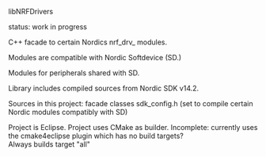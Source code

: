 libNRFDrivers

status: work in progress


C++ facade to certain Nordics nrf_drv_<foo> modules.

Modules are compatible with Nordic Softdevice (SD.)

Modules for peripherals shared with SD.

Library includes compiled sources from Nordic SDK v14.2.

Sources in this project:
   facade classes
   sdk_config.h  (set to compile certain Nordic modules compatibly with SD)
   
Project is Eclipse.
Project uses CMake as builder.
Incomplete:  currently uses the cmake4eclipse plugin which has no build targets?  
Always builds target "all"

